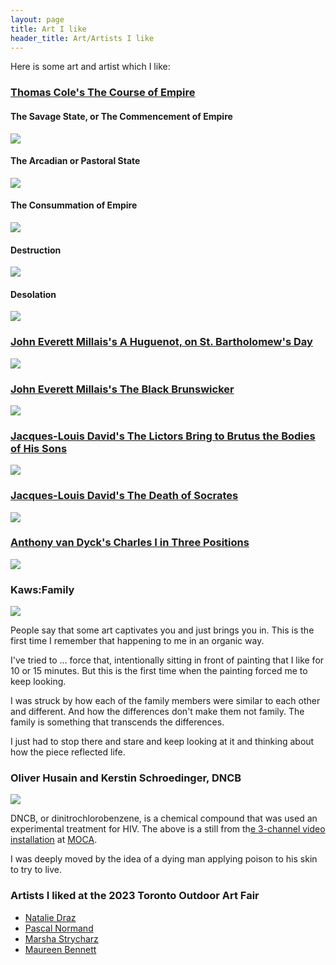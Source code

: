 ```yaml
---
layout: page
title: Art I like
header_title: Art/Artists I like
---
```


Here is some art and artist which I like:

<!-- ### Catherine Jeffrey's November Rain, Bay and Dundas (Toronto) -->
<!-- - https://digitalarchive.tpl.ca/objects/281918/november-rain-bay-and-dundas-toronto?ctx=fb2689d2348e8cfcb0ab9464b5a98f723f7d0bcd&idx=1  -->

### [Thomas Cole's The Course of Empire](https://en.wikipedia.org/wiki/The_Course_of_Empire_(paintings)#The_Savage_State,_or_The_Commencement_of_Empire)

#### The Savage State, or The Commencement of Empire

<img src="/assets/art/thomas_cole/Cole_Thomas_The_Course_of_Empire_The_Savage_State_1836.jpg">
<!--From https://en.wikipedia.org/wiki/File:Cole_Thomas_The_Course_of_Empire_The_Savage_State_1836.jpg -->

#### The Arcadian or Pastoral State
<img src="/assets/art/thomas_cole/Cole_Thomas_The_Course_of_Empire_The_Arcadian_or_Pastoral_State_1836.jpg">
<!--From https://en.wikipedia.org/wiki/File:Cole_Thomas_The_Course_of_Empire_The_Arcadian_or_Pastoral_State_1836.jpg -->

#### The Consummation of Empire
<img src="/assets/art/thomas_cole/Cole_Thomas_The_Consummation_The_Course_of_the_Empire_1836.jpg">
<!--From https://en.wikipedia.org/wiki/File:Cole_Thomas_The_Consummation_The_Course_of_the_Empire_1836.jpg -->

#### Destruction
<img src="/assets/art/thomas_cole/Cole_Thomas_The_Consummation_The_Course_of_the_Empire_1836.jpg">
<!--From https://en.wikipedia.org/wiki/File:Cole_Thomas_The_Course_of_Empire_Destruction_1836.jpg -->

#### Desolation
<img src ="/assets/art/thomas_cole/Cole_Thomas_The_Course_of_Empire_Desolation_1836.jpg">
<!--From https://en.wikipedia.org/wiki/File:Cole_Thomas_The_Course_of_Empire_Desolation_1836.jpg -->


### [John Everett Millais's A Huguenot, on St. Bartholomew's Day](https://en.wikipedia.org/wiki/A_Huguenot,_on_St._Bartholomew%27s_Day)
<img src ="/assets/art/john_everett_millais/Huguenot_lovers_on_St._Bartholomew's_Day.jpg">
<!--From https://commons.wikimedia.org/wiki/File:Huguenot_lovers_on_St._Bartholomew%27s_Day.jpg -->

### [ John Everett Millais's The Black Brunswicker](https://en.wikipedia.org/wiki/The_Black_Brunswicker)
<img src ="/assets/art/john_everett_millais/John_Everett_Millais_The_Black_Brunswicker.jpg">
<!--From https://en.wikipedia.org/wiki/File:John_Everett_Millais_The_Black_Brunswicker.jpg -->

### [Jacques-Louis David's The Lictors Bring to Brutus the Bodies of His Sons](https://en.wikipedia.org/wiki/The_Lictors_Bring_to_Brutus_the_Bodies_of_His_Sons)
<img src ="/assets/art/jacques_louis_david/jacques_louis_david_the_lictors_bring_to_brutus_the_bodies_of_his_sons.jpg">
<!--From https://commons.wikimedia.org/wiki/File:David_Brutus.jpg -->

### [Jacques-Louis David's The Death of Socrates](https://www.youtube.com/watch?v=rKhfFBbVtFg)
<img src ="/assets/art/jacques_louis_david/jacques_louis_david_the_death_of_socrates.jpg">
<!--From https://en.wikipedia.org/wiki/File:David_-_The_Death_of_Socrates.jpg -->

### [Anthony van Dyck's Charles I in Three Positions](https://en.wikipedia.org/wiki/Charles_I_in_Three_Positions)
<img src ="/assets/art/anthony_van_dyck/Sir_Anthony_Van_Dyck_-_Charles_I_(1600-49)_-_Google_Art_Project.jpg">
<!--From https://en.wikipedia.org/wiki/File:Sir_Anthony_Van_Dyck_-_Charles_I_(1600-49)_-_Google_Art_Project.jpg -->

### Kaws:Family
<img src ="/assets/art/kaws_family/13028.5199.1_KAWS_FAMILY_88in_Ed1_Final_002_DA EDIT2.png">
<!--From https://ago.ca/exhibitions/kaws-family -->
<!--KAWS, FAMILY (2021) Bronze, paint, (219.1 x 207 x 95.6 cm) © KAWS-->

People say that some art captivates you and just brings you in.
This is the first time I remember that happening to me in an organic way. 

I've tried to ... force that, intentionally sitting in front of painting that I like for 10 or 15 minutes. But this is the first time when the painting forced me to keep looking. 

I was struck by how each of the family members were similar to each other and different. And how the differences don't make them not family. The family is something that transcends the differences.

I just had to stop there and stare and keep looking at it and thinking about how the piece reflected life.


### Oliver Husain and Kerstin Schroedinger, DNCB
<img src ="/assets/art/oliver_husain_kerstin_schroedinger/MOCA_DNCB.jpg">
<!--- 
Oliver Husain and Kerstin Schroedinger, DNCB, 2021. Three-channel installation: colour video with sound (10 min), 16mm silent film projection (5 min 30 sec), audio interviews (10 min). Installation view, GTA24 at MOCA Toronto, 2024. © and courtesy the artists. Photo: LF Documentation. --->

DNCB, or dinitrochlorobenzene, is a chemical compound that was used an experimental treatment for HIV. The above is a still from th[e 3-channel video installation](https://moca.ca/exhibitions/oliver-husain-kerstin-schroedinger/) at [MOCA](moca.ca).

I was deeply moved by the idea of a dying man applying poison to his skin to try to live.

### Artists I liked at the 2023 Toronto Outdoor Art Fair
- [Natalie Draz ](https://www.nataliedraz.com/)
- [Pascal Normand](https://www.nataliedraz.com/collections/original-artwork)
- [Marsha Strycharz](https://marshastrycharz.com/)
- [Maureen Bennett](https://www.timesgonebystudio.com/)
